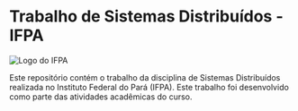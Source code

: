 # Trabalho de Sistemas Distribuídos - IFPA

![Logo do IFPA](https://www.calendariodovestibular.com.br/wp-content/uploads/2013/06/inscricoes-vestibular-ifpa-2021-1-semestre.jpg)

Este repositório contém o trabalho da disciplina de Sistemas Distribuídos realizada no Instituto Federal do Pará (IFPA). 
Este trabalho foi desenvolvido como parte das atividades acadêmicas do curso.


